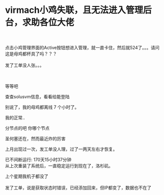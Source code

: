 # virmach小鸡失联，且无法进入管理后台，求助各位大佬


<img id="aimg_uoEXe" onclick="zoom(this, this.src, 0, 0, 0)" class="zoom" src="https://s1.ax1x.com/2020/10/29/B8Or1P.png" onmouseover="img_onmouseoverfunc(this)" onload="thumbImg(this)" border="0" alt="" /><br />
<br />
<img id="aimg_n9wcg" onclick="zoom(this, this.src, 0, 0, 0)" class="zoom" src="https://s1.ax1x.com/2020/10/29/B8OcnS.png" onmouseover="img_onmouseoverfunc(this)" onload="thumbImg(this)" border="0" alt="" /><br />
<br />
点击小鸡管理界面的Active按钮想进入管理，就一直卡住，然后就524了。。。请问这是母鸡都杯具了吗？？？<img src="static/image/smiley/default/funk.gif" smilieid="29" border="0" alt="" /> <br />
<br />
发了工单没人张。。。<br />
<br />
<br />


等等吧

查查solusvm信息，看看给能登陆

别说了，我的母鸡都离线 7 个小时了。

<img src="static/image/smiley/default/lol.gif" smilieid="12" border="0" alt="" />我的正常..

分节点的吧 你哪个节点

圣何塞还在，然而最近炸的厉害<img src="static/image/smiley/yct/014.gif" smilieid="45" border="0" alt="" />

<img id="aimg_PLy8V" onclick="zoom(this, this.src, 0, 0, 0)" class="zoom" src="https://i.loli.net/2020/10/29/hGDSl3w5uZr2VFx.png" onmouseover="img_onmouseoverfunc(this)" onload="thumbImg(this)" border="0" alt="" />上月出现过一次，发工单没人理，过了一两天左右才恢复。

已不间断运行: 170天15小时37分钟<br />
从上次重装了系统后，一直稳定运行到现在了，洛杉矶。

上个星期我机子都没了<br />
<br />
发了工单，说是获取状态时错误，已经添加回来，但IP都变了，数据也不在了<img src="static/image/smiley/default/cry.gif" smilieid="4" border="0" alt="" /><img src="static/image/smiley/default/cry.gif" smilieid="4" border="0" alt="" /><img src="static/image/smiley/default/cry.gif" smilieid="4" border="0" alt="" />
